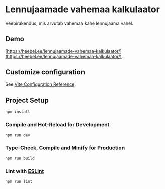 # Lennujaamade vahemaa kalkulaator

Veebirakendus, mis arvutab vahemaa kahe lennujaama vahel.

## Demo
[https://heebel.ee/lennujaamade-vahemaa-kalkulaator/](https://heebel.ee/lennujaamade-vahemaa-kalkulaator/).

## Customize configuration

See [Vite Configuration Reference](https://vitejs.dev/config/).

## Project Setup

```sh
npm install
```

### Compile and Hot-Reload for Development

```sh
npm run dev
```

### Type-Check, Compile and Minify for Production

```sh
npm run build
```

### Lint with [ESLint](https://eslint.org/)

```sh
npm run lint
```
